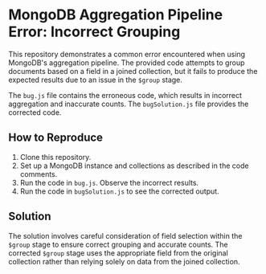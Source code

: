 # MongoDB Aggregation Pipeline Error: Incorrect Grouping

This repository demonstrates a common error encountered when using MongoDB's aggregation pipeline. The provided code attempts to group documents based on a field in a joined collection, but it fails to produce the expected results due to an issue in the `$group` stage.

The `bug.js` file contains the erroneous code, which results in incorrect aggregation and inaccurate counts.  The `bugSolution.js` file provides the corrected code.

## How to Reproduce

1. Clone this repository.
2. Set up a MongoDB instance and collections as described in the code comments.
3. Run the code in `bug.js`. Observe the incorrect results.
4. Run the code in `bugSolution.js` to see the corrected output.

## Solution
The solution involves careful consideration of field selection within the `$group` stage to ensure correct grouping and accurate counts.  The corrected `$group` stage uses the appropriate field from the original collection rather than relying solely on data from the joined collection.